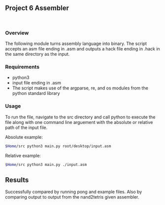 ## Project 6 Assembler
<br>

### Overview
The following module turns assembly language into binary. The script accepts an asm file ending in .asm and outputs a hack file ending in .hack in the same directory as the input.

### Requirements
- python3
- input file ending in .asm
- The script makes use of the argparse, re, and os modules from the python standard library 

### Usage

To run the file, navigate to the src directory and call python to execute the file along with one command line arguement with the absolute or relative path of the input file.

Absolute example:
```bash
$Home/src python3 main.py root/desktop/input.asm
```

Relative example:
```bash
$Home/src python3 main.py ./input.asm
```

## Results 

Successfully compared by running pong and example files. Also by comparing output to output from the nand2tetris given assembler.